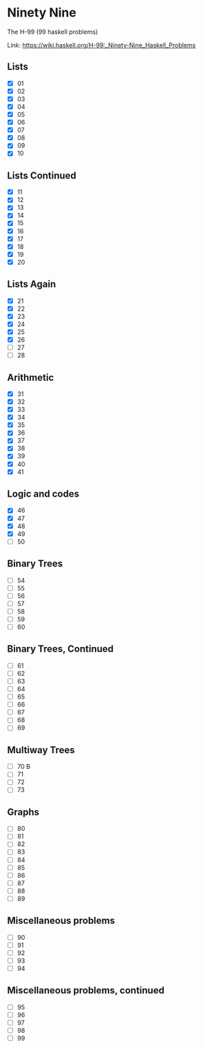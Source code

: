 # Ninety Nine

The H-99 (99 haskell problems)

Link: https://wiki.haskell.org/H-99:_Ninety-Nine_Haskell_Problems

## Lists

- [X] 01
- [X] 02
- [X] 03
- [X] 04
- [X] 05
- [X] 06
- [X] 07
- [X] 08
- [X] 09
- [X] 10

## Lists Continued

- [X] 11
- [X] 12
- [X] 13
- [X] 14
- [X] 15
- [X] 16
- [X] 17
- [X] 18
- [X] 19
- [X] 20

## Lists Again

- [X] 21
- [X] 22
- [X] 23
- [X] 24
- [X] 25
- [X] 26
- [ ] 27
- [ ] 28

## Arithmetic

- [X] 31
- [X] 32
- [X] 33
- [X] 34
- [X] 35
- [X] 36
- [X] 37
- [X] 38
- [X] 39
- [X] 40
- [X] 41

## Logic and codes

- [X] 46
- [X] 47
- [X] 48
- [X] 49
- [ ] 50

## Binary Trees

- [ ] 54
- [ ] 55
- [ ] 56
- [ ] 57
- [ ] 58
- [ ] 59
- [ ] 60

## Binary Trees, Continued

- [ ] 61
- [ ] 62
- [ ] 63
- [ ] 64
- [ ] 65
- [ ] 66
- [ ] 67
- [ ] 68
- [ ] 69

## Multiway Trees

- [ ] 70 B
- [ ] 71
- [ ] 72
- [ ] 73

## Graphs

- [ ] 80
- [ ] 81
- [ ] 82
- [ ] 83
- [ ] 84
- [ ] 85
- [ ] 86
- [ ] 87
- [ ] 88
- [ ] 89

## Miscellaneous problems

- [ ] 90
- [ ] 91
- [ ] 92
- [ ] 93
- [ ] 94

## Miscellaneous problems, continued

- [ ] 95
- [ ] 96
- [ ] 97
- [ ] 98
- [ ] 99
